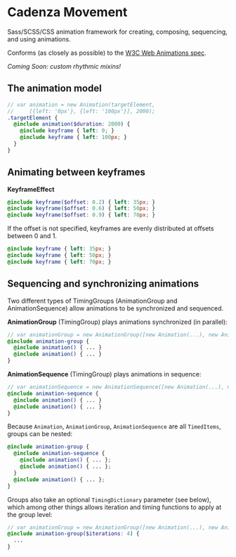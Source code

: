 Cadenza Movement
========

Sass/SCSS/CSS animation framework for creating, composing, sequencing, and using animations.

Conforms (as closely as possible) to the [W3C Web Animations spec](http://w3c.github.io/web-animations/).

*Coming Soon: custom rhythmic mixins!*

## The animation model

```scss
// var animation = new Animation(targetElement,
//     [{left: '0px'}, {left: '100px'}], 2000);
.targetElement {
  @include animation($duration: 2000) {
    @include keyframe { left: 0; }
    @include keyframe { left: 100px; }
  }
}
```

## Animating between keyframes

**KeyframeEffect**
```scss
@include keyframe($offset: 0.2) { left: 35px; }
@include keyframe($offset: 0.6) { left: 50px; }
@include keyframe($offset: 0.9) { left: 70px; }
```

If the offset is not specified, keyframes are evenly distributed at offsets between 0 and 1.

```scss
@include keyframe { left: 35px; }
@include keyframe { left: 50px; }
@include keyframe { left: 70px; }
```

## Sequencing and synchronizing animations

Two different types of TimingGroups (AnimationGroup and AnimationSequence) allow animations to be synchronized and sequenced.

**AnimationGroup** (TimingGroup) plays animations synchronized (in parallel):
```scss
// var animationGroup = new AnimationGroup([new Animation(...), new Animation(...)]);
@include animation-group {
  @include animation() { ... }
  @include animation() { ... }
}
```

**AnimationSequence** (TimingGroup) plays animations in sequence:
```scss
// var animationSequence = new AnimationSequence([new Animation(...), new Animation(...)]);
@include animation-sequence {
  @include animation() { ... }
  @include animation() { ... }
}
```

Because `Animation`, `AnimationGroup`, `AnimationSequence` are all `TimedItems`, groups can be nested:
```scss
@include animation-group {
  @include animation-sequence {
    @include animation() { ... };
    @include animation() { ... };
  }
  @include animation() { ... };
}
```

Groups also take an optional `TimingDictionary` parameter (see below), which among other things allows iteration and timing functions to apply at the group level:
```scss
// var animationGroup = new AnimationGroup([new Animation(...), new Animation(...)], {iterations: 4});
@include animation-group($iterations: 4) {
  ...
}
```

